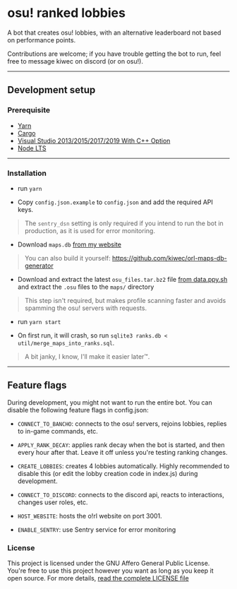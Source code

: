 # osu! ranked lobbies

A bot that creates osu! lobbies, with an alternative leaderboard not based on performance points.

Contributions are welcome; if you have trouble getting the bot to run, feel free to message kiwec on discord (or on osu!).

***

## Development setup

### Prerequisite
* [Yarn](https://yarnpkg.com/)
* [Cargo](https://doc.rust-lang.org/cargo/getting-started/installation.html)
* [Visual Studio 2013/2015/2017/2019 With C++ Option](https://docs.microsoft.com/en-us/visualstudio/install/install-visual-studio?view=vs-2022)
* [Node LTS](https://nodejs.org/en/)

***

### Installation
* run `yarn`

* Copy `config.json.example` to `config.json` and add the required API keys.

>  The `sentry_dsn` setting is only required if you intend to run the bot in production, as it is used for error monitoring.


* Download `maps.db` [from my website](https://osu.kiwec.net/maps.db)

> You can also build it yourself: https://github.com/kiwec/orl-maps-db-generator

* Download and extract the latest `osu_files.tar.bz2` file [from data.ppy.sh](https://data.ppy.sh/) and extract the `.osu` files to the `maps/` directory

> This step isn't required, but makes profile scanning faster and avoids spamming the osu! servers with requests.

* run `yarn start`

* On first run, it will crash, so run `sqlite3 ranks.db < util/merge_maps_into_ranks.sql`.

> A bit janky, I know, I'll make it easier later™.

***

## Feature flags

During development, you might not want to run the entire bot. You can disable the following feature flags in config.json:

* `CONNECT_TO_BANCHO`: connects to the osu! servers, rejoins lobbies, replies to in-game commands, etc.

* `APPLY_RANK_DECAY`: applies rank decay when the bot is started, and then every hour after that. Leave it off unless you're testing ranking changes.

* `CREATE_LOBBIES`: creates 4 lobbies automatically. Highly recommended to disable this (or edit the lobby creation code in index.js) during development.

* `CONNECT_TO_DISCORD`: connects to the discord api, reacts to interactions, changes user roles, etc.

* `HOST_WEBSITE`: hosts the o!rl website on port 3001.

* `ENABLE_SENTRY`: use Sentry service for error monitoring

### License

This project is licensed under the GNU Affero General Public License. You're free to use this project however you want as long as you keep it open source. For more details, [read the complete LICENSE file](https://github.com/kiwec/osu-ranked-lobbies/blob/master/LICENSE)
